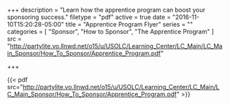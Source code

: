 +++
description = "Learn how the apprentice program can boost your sponsoring success."
filetype = "pdf"
active = true
date = "2016-11-10T15:20:28-05:00"
title = "Apprentice Program Flyer"
series = ""
categories = [
  "Sponsor",
  "How to Sponsor",
  "The Apprentice Program"
]
src = "http://partylite.vo.llnwd.net/o15/u/USOLC/Learning_Center/LC_Main/LC_Main_Sponsor/How_To_Sponsor/Apprentice_Program.pdf"

+++

{{< pdf src="http://partylite.vo.llnwd.net/o15/u/USOLC/Learning_Center/LC_Main/LC_Main_Sponsor/How_To_Sponsor/Apprentice_Program.pdf" >}}
